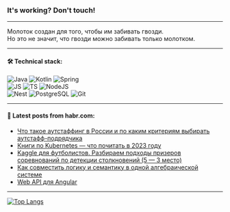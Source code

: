 ### It's working? Don't touch!

---
Молоток создан для того, чтобы им забивать гвозди. <br>
Но это не значит, что гвозди можно забивать только молотком.

---

#### 🛠️ Technical stack:

![Java](https://img.shields.io/badge/Java-informational?logo=Oracle&style=flat&logoColor=white&color=FF4500)
![Kotlin](https://img.shields.io/badge/Kotlin-informational?logo=Kotlin&style=flat&logoColor=white&color=774D97)
![Spring](https://img.shields.io/badge/SpringBoot-informational?logo=SpringBoot&style=flat&logoColor=white&color=6DB33F) <br>
![JS](https://img.shields.io/badge/JS-informational?logo=javaScript&style=flat&logoColor=black&color=F7Df1E)
![TS](https://img.shields.io/badge/TypeScript-informational?logo=typeScript&style=flat&logoColor=black&color=0667A8)
![NodeJS](https://img.shields.io/badge/NodeJS-informational?logo=node.js&style=flat&logoColor=white&color=70A760) <br>
![Nest](https://img.shields.io/badge/NestJS-informational?logo=NestJS&style=flat&logoColor=white&color=E0234E)
![PostgreSQL](https://img.shields.io/badge/PostgreSQL-informational?logo=PostgreSQL&style=flat&logoColor=white&color=DAA520)
![Git](https://img.shields.io/badge/Git-informational?logo=git&style=flat&logoColor=white&color=778899)

___

#### 💬 Latest posts from habr.com:

<!-- BLOG-POST-LIST:START -->
- [Что такое аутстаффинг в России и по каким критериям выбирать аутстафф-подрядчика](https://habr.com/ru/companies/ratingruneta/articles/750828/?utm_source=habrahabr&utm_medium=rss&utm_campaign=750828)
- [Книги по Kubernetes — что почитать в 2023 году](https://habr.com/ru/companies/cloud_mts/articles/750560/?utm_source=habrahabr&utm_medium=rss&utm_campaign=750560)
- [Kaggle для футболистов. Разбираем подходы призеров соревнований по детекции столкновений &lpar;5 — 3 место&rpar;](https://habr.com/ru/companies/magnus-tech/articles/750746/?utm_source=habrahabr&utm_medium=rss&utm_campaign=750746)
- [Как совместить логику и семантику в одной алгебраической системе](https://habr.com/ru/articles/750790/?utm_source=habrahabr&utm_medium=rss&utm_campaign=750790)
- [Web API для Angular](https://habr.com/ru/companies/tinkoff/articles/750788/?utm_source=habrahabr&utm_medium=rss&utm_campaign=750788)
<!-- BLOG-POST-LIST:END -->

---
[![Top Langs](https://github-readme-stats-git-master-advtsetting-gmailcom.vercel.app/api/top-langs/?username=zloylis&langs_count=10&hide_title=false&title_color=e6edf3&size_weight=0.5&count_weight=0.5&layout=compact&hide_border=true&theme=dracula)](https://github.com/zloylis)

<!-- ![GitHub stats](https://github-readme-stats-git-master-advtsetting-gmailcom.vercel.app/api?username=zloylis&show_icons=true&hide_border=true&theme=dracula&hide_title=true&include_all_commits=true&count_private=true&hide=contribs&hide_rank=true) -->
